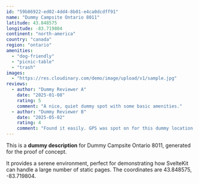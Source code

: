 ```yaml
---
id: "59b86922-ed02-4dd4-8b01-e4ca0dcdff91"
name: "Dummy Campsite Ontario 8011"
latitude: 43.848575
longitude: -83.719804
continent: "north-america"
country: "canada"
region: "ontario"
amenities:
  - "dog-friendly"
  - "picnic-table"
  - "trash"
images:
  - "https://res.cloudinary.com/demo/image/upload/v1/sample.jpg"
reviews:
  - author: "Dummy Reviewer A"
    date: "2025-01-08"
    rating: 5
    comment: "A nice, quiet dummy spot with some basic amenities."
  - author: "Dummy Reviewer B"
    date: "2025-05-02"
    rating: 4
    comment: "Found it easily. GPS was spot on for this dummy location."
---
```


This is a **dummy description** for Dummy Campsite Ontario 8011, generated for the proof of concept.

It provides a serene environment, perfect for demonstrating how SvelteKit can handle a large number of static pages. The coordinates are 43.848575, -83.719804.
